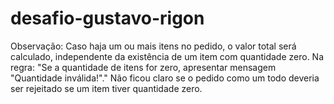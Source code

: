 # desafio-gustavo-rigon

  Observação: Caso haja um ou mais itens no pedido, o valor total será calculado, 
  independente da existência de um item com quantidade zero. 
  Na regra: 
  "Se a quantidade de itens for zero, apresentar mensagem "Quantidade inválida!"." 
  Não ficou claro se o pedido como um todo deveria ser rejeitado se um item tiver quantidade zero.
